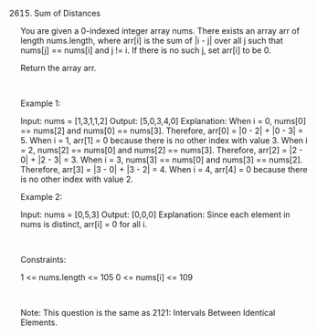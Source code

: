 2615. Sum of Distances

You are given a 0-indexed integer array nums. There exists an array arr of length nums.length, where arr[i] is the sum of |i - j| over all j such that nums[j] == nums[i] and j != i. If there is no such j, set arr[i] to be 0.

Return the array arr.

 

Example 1:

Input: nums = [1,3,1,1,2]
Output: [5,0,3,4,0]
Explanation: 
When i = 0, nums[0] == nums[2] and nums[0] == nums[3]. Therefore, arr[0] = |0 - 2| + |0 - 3| = 5. 
When i = 1, arr[1] = 0 because there is no other index with value 3.
When i = 2, nums[2] == nums[0] and nums[2] == nums[3]. Therefore, arr[2] = |2 - 0| + |2 - 3| = 3. 
When i = 3, nums[3] == nums[0] and nums[3] == nums[2]. Therefore, arr[3] = |3 - 0| + |3 - 2| = 4. 
When i = 4, arr[4] = 0 because there is no other index with value 2. 



Example 2:

Input: nums = [0,5,3]
Output: [0,0,0]
Explanation: Since each element in nums is distinct, arr[i] = 0 for all i.


 

Constraints:

1 <= nums.length <= 105
0 <= nums[i] <= 109

 

Note: This question is the same as 2121: Intervals Between Identical Elements.